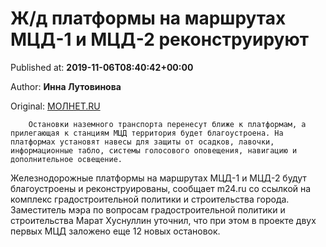 
# Ж/д платформы на маршрутах МЦД-1 и МЦД-2 реконструируют

Published at: **2019-11-06T08:40:42+00:00**

Author: **Инна Лутовинова**

Original: [МОЛНЕТ.RU](https://www.molnet.ru/mos/ru/important/o_717550)


        Остановки наземного транспорта перенесут ближе к платформам, а прилегающая к станциям МЦД территория будет благоустроена. На платформах установят навесы для защиты от осадков, лавочки, информационные табло, системы голосового оповещения, навигацию и дополнительное освещение.
      
Железнодорожные платформы на маршрутах МЦД-1 и МЦД-2 будут благоустроены и реконструированы, сообщает m24.ru со ссылкой на комплекс градостроительной политики и строительства города.
Заместитель мэра по вопросам градостроительной политики и строительства Марат Хуснуллин уточнил, что при этом в проекте двух первых МЦД заложено еще 12 новых остановок. 

